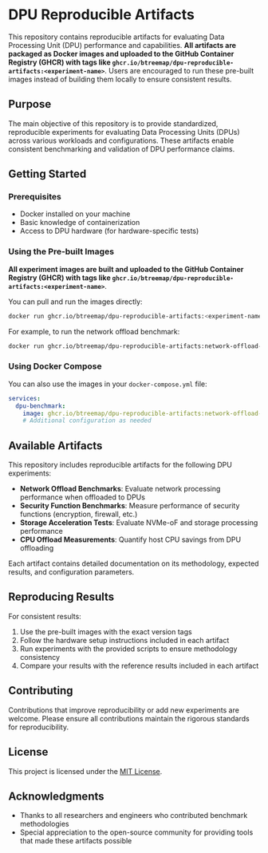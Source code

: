 # DPU Reproducible Artifacts

This repository contains reproducible artifacts for evaluating Data Processing Unit (DPU) performance and capabilities. **All artifacts are packaged as Docker images and uploaded to the GitHub Container Registry (GHCR) with tags like `ghcr.io/btreemap/dpu-reproducible-artifacts:<experiment-name>`**. Users are encouraged to run these pre-built images instead of building them locally to ensure consistent results.

## Purpose

The main objective of this repository is to provide standardized, reproducible experiments for evaluating Data Processing Units (DPUs) across various workloads and configurations. These artifacts enable consistent benchmarking and validation of DPU performance claims.

## Getting Started

### Prerequisites

- Docker installed on your machine
- Basic knowledge of containerization
- Access to DPU hardware (for hardware-specific tests)

### Using the Pre-built Images

**All experiment images are built and uploaded to the GitHub Container Registry (GHCR) with tags like `ghcr.io/btreemap/dpu-reproducible-artifacts:<experiment-name>`**.

You can pull and run the images directly:

```bash
docker run ghcr.io/btreemap/dpu-reproducible-artifacts:<experiment-name>
```

For example, to run the network offload benchmark:

```bash
docker run ghcr.io/btreemap/dpu-reproducible-artifacts:network-offload-benchmark
```

### Using Docker Compose

You can also use the images in your `docker-compose.yml` file:

```yaml
services:
  dpu-benchmark:
    image: ghcr.io/btreemap/dpu-reproducible-artifacts:network-offload-benchmark
    # Additional configuration as needed
```

## Available Artifacts

This repository includes reproducible artifacts for the following DPU experiments:

- **Network Offload Benchmarks**: Evaluate network processing performance when offloaded to DPUs
- **Security Function Benchmarks**: Measure performance of security functions (encryption, firewall, etc.)
- **Storage Acceleration Tests**: Evaluate NVMe-oF and storage processing performance
- **CPU Offload Measurements**: Quantify host CPU savings from DPU offloading

Each artifact contains detailed documentation on its methodology, expected results, and configuration parameters.

## Reproducing Results

For consistent results:

1. Use the pre-built images with the exact version tags
2. Follow the hardware setup instructions included in each artifact
3. Run experiments with the provided scripts to ensure methodology consistency
4. Compare your results with the reference results included in each artifact

## Contributing

Contributions that improve reproducibility or add new experiments are welcome. Please ensure all contributions maintain the rigorous standards for reproducibility.

## License

This project is licensed under the [MIT License](LICENSE).

## Acknowledgments

- Thanks to all researchers and engineers who contributed benchmark methodologies
- Special appreciation to the open-source community for providing tools that made these artifacts possible
